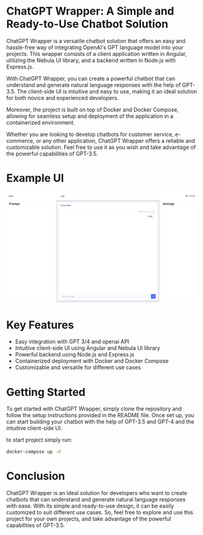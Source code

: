 # ChatGPT Wrapper: A Simple and Ready-to-Use Chatbot Solution
ChatGPT Wrapper is a versatile chatbot solution that offers an easy and hassle-free way of integrating OpenAI's GPT language model into your projects. This wrapper consists of a client application written in Angular, utilizing the Nebula UI library, and a backend written in Node.js with Express.js.

With ChatGPT Wrapper, you can create a powerful chatbot that can understand and generate natural language responses with the help of GPT-3.5. The client-side UI is intuitive and easy to use, making it an ideal solution for both novice and experienced developers.

Moreover, the project is built on top of Docker and Docker Compose, allowing for seamless setup and deployment of the application in a containerized environment.

Whether you are looking to develop chatbots for customer service, e-commerce, or any other application, ChatGPT Wrapper offers a reliable and customizable solution. Feel free to use it as you wish and take advantage of the powerful capabilities of GPT-3.5.

# Example UI
![ChatGPT Wrapper UI](./example.png)

# Key Features
- Easy integration with GPT 3/4 and openai API
- Intuitive client-side UI using Angular and Nebula UI library
- Powerful backend using Node.js and Express.js
- Containerized deployment with Docker and Docker Compose
- Customizable and versatile for different use cases

# Getting Started
To get started with ChatGPT Wrapper, simply clone the repository and follow the setup instructions provided in the README file. Once set up, you can start building your chatbot with the help of GPT-3.5 and GPT-4 and the intuitive client-side UI.

to start project simply run:
```bash
docker-compose up -d
```

# Conclusion
ChatGPT Wrapper is an ideal solution for developers who want to create chatbots that can understand and generate natural language responses with ease. With its simple and ready-to-use design, it can be easily customized to suit different use cases. So, feel free to explore and use this project for your own projects, and take advantage of the powerful capabilities of GPT-3.5.

